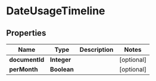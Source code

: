 

# DateUsageTimeline

## Properties

Name | Type | Description | Notes
------------ | ------------- | ------------- | -------------
**documentId** | **Integer** |  |  [optional]
**perMonth** | **Boolean** |  |  [optional]



